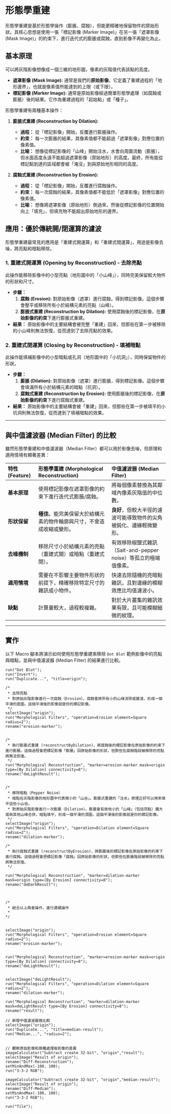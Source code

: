 # 形態學重建

形態學重建是基於形態學操作（膨脹、腐蝕），但能更精確地保留物件的原始形狀。其核心思想是使用一張「標記影像 (Marker Image)」在另一張「遮罩影像 (Mask Image)」的約束下，進行迭代式的膨脹或腐蝕，直到影像不再變化為止。

## 基本原理

可以將灰階影像想像成一個三維的地形圖，像素的灰階值代表該點的高度。

-   **遮罩影像 (Mask Image):** 通常是我們的**原始影像**。它定義了重建過程的「地形邊界」，也就是像素值所能達到的上限（或下限）。
-   **標記影像 (Marker Image):** 通常是原始影像經過簡單形態學處理（如腐蝕或膨脹）後的結果。它作為重建過程的「起始點」或「種子」。

形態學重建有兩種基本操作：

1.  **膨脹式重建 (Reconstruction by Dilation):**
    -   **過程：** 從「標記影像」開始，反覆進行膨脹操作。
    -   **約束：** 每一次膨脹的結果，其像素值都不能超過「遮罩影像」對應位置的像素值。
    -   **比喻：** 想像從標記影像的「山峰」開始注水，水會向周圍流動（膨脹），但水面高度永遠不能超過遮罩影像（原始地形）的高度。最終，所有能從標記點到達的區域都會被「淹沒」到與原始地形相同的高度。

2.  **腐蝕式重建 (Reconstruction by Erosion):**
    -   **過程：** 從「標記影像」開始，反覆進行腐蝕操作。
    -   **約束：** 每一次腐蝕的結果，其像素值都不能低於「遮罩影像」對應位置的像素值。
    -   **比喻：** 想像將遮罩影像（原始地形）倒過來，然後從標記影像的位置開始向上「填充」，但填充物不能超出原始地形的邊界。

## 應用：優於傳統開/閉運算的濾波

形態學重建最常見的應用是「重建式開運算」和「重建式閉運算」，用途是影像去噪，將亮點和暗點移除。

### 1. 重建式開運算 (Opening by Reconstruction) - 去除亮點

此操作能移除影像中的小型亮點（地形圖中的「小山峰」），同時完美保留較大物件的形狀和尺寸。

-   **步驟：**
    1.  **腐蝕 (Erosion):** 對原始影像（遮罩）進行腐蝕，得到標記影像。這個步驟會壓平或移除所有小於結構元素的亮點（山峰）。
    2.  **膨脹式重建 (Reconstruction by Dilation):** 使用腐蝕後的標記影像，在**原始影像的約束**下進行膨脹式重建。
-   **結果：** 原始影像中的主要結構會被完整「重建」回來，但那些在第一步被移除的小山峰則無法恢復，從而達到了去除亮點的效果。

### 2. 重建式閉運算 (Closing by Reconstruction) - 填補暗點

此操作能填補影像中的小型暗點或孔洞（地形圖中的「小坑洞」），同時保留物件的形狀。

-   **步驟：**
    1.  **膨脹 (Dilation):** 對原始影像（遮罩）進行膨脹，得到標記影像。這個步驟會填滿所有小於結構元素的暗點（坑洞）。
    2.  **腐蝕式重建 (Reconstruction by Erosion):** 使用膨脹後的標記影像，在**原始影像的約束**下進行腐蝕式重建。
-   **結果：** 原始影像中的主要結構會被「重建」回來，但那些在第一步被填平的小坑洞則無法恢復，從而達到了填補暗點的效果。

---
## 與中值濾波器 (Median Filter) 的比較

雖然形態學重建和中值濾波器（Median Filter）都可以用於影像去噪，但原理和適用情境有顯著差異：

| 特性 (Feature) | 形態學重建 (Morphological Reconstruction) | 中值濾波器 (Median Filter) |
|:---|:---|:---|
| **基本原理** | 使用標記影像在遮罩影像的約束下進行迭代式膨脹/腐蝕。 | 將每個像素替換為其鄰域內像素灰階值的中位數。 |
| **形狀保留** | **極佳**。能完美保留大於結構元素的物件輪廓與尺寸，不會造成收縮或變形。 | **良好**，但較大半徑的濾波可能導致物件的尖角被鈍化、邊緣輕微變形。 |
| **去噪機制** | 移除尺寸小於結構元素的亮點（重建式開）或暗點（重建式閉）。 | 有效移除椒鹽式雜訊（Salt-and-pepper noise）等孤立的極端值像素。 |
| **適用情境** | 需要在不影響主要物件形狀的前提下，精確移除特定尺寸的雜訊或小物件。 | 快速去除隨機的亮暗點雜訊，且對邊緣的模糊效應比均值濾波小。 |
| **缺點** | 計算量較大，過程較複雜。 | 對於大片叢集的雜訊效果有限，且可能模糊細微的紋理。 |

---
## 實作
以下 Macro 腳本將演示如何使用形態學重建來移除 `Dot Blot` 範例影像中的亮點與暗點，並與中值濾波器 (Median Filter) 的結果進行比較。



```ijm
run("Dot Blot");
run("Invert");
run("Duplicate...", "title=origin");

/* 
 * 去除亮點
 * 對原始灰階影像進行一次腐蝕（Erosion）。腐蝕會將所有小的山峰消除或變淺，形成一個平滑的底圖。這個平滑後的影像就是你的標記影像。
 */
selectImage("origin");
run("Morphological Filters", "operation=Erosion element=Square radius=2");
rename("erosion-marker");


/*
 * 執行膨脹式重建 (reconstructByDilation)，將腐蝕後的標記影像在原始影像的約束下進行膨脹。這個過程會把標記影像「膨脹」回原始影像的形狀，但那些在腐蝕階段被移除的亮點將無法恢復。
 */
run("Morphological Reconstruction", "marker=erosion-marker mask=origin type=[By Dilation] connectivity=8");
rename("deLightResult");


/*
 * 移除暗點（Pepper Noise）
 * 暗點在灰階影像的地形圖中代表微小的「山谷」。膨脹式重建的「注水」原理正好可以用來填平這些小山谷。
 * 對原始灰階影像進行一次膨脹（Dilation）。膨脹會有效地小的「山峰」（包括亮點）擴大或與其他山峰合併，暗點填平，形成一個平滑的頂圖。這個平滑後的影像就是你的標記影像。
 */
selectImage("origin");
run("Morphological Filters", "operation=Dilation element=Square radius=2");
rename("dilation-marker");

/*
 * 執行腐蝕式重建 (reconstructByErosion)，將膨脹後的標記影像在原始影像的約束下進行腐蝕。這個過程會把標記影像「腐蝕」回原始影像的形狀，但那些在膨脹階段被移除的亮點將無法恢復。
 */

run("Morphological Reconstruction", "marker=dilation-marker mask=origin type=[By Erosion] connectivity=8");
rename("deDarkResult");



/*
 * 結合以上兩者操作，進行連續操作
 * 
*/
 

selectImage("origin");
run("Morphological Filters", "operation=Erosion element=Square radius=2");
rename("erosion-marker");


run("Morphological Reconstruction", "marker=erosion-marker mask=origin type=[By Dilation] connectivity=8");
rename("deLightResult");


selectImage("deLightResult");
run("Morphological Filters", "operation=Dilation element=Square radius=2");
rename("dilation-marker");

run("Morphological Reconstruction", "marker=dilation-marker mask=deLightResult type=[By Erosion] connectivity=8");
rename("result");

// 新增中值濾波器做比較
selectImage("origin");
run("Duplicate...", "title=median-result");
run("Median...", "radius=2");


// 觀察原始影像和兩種處理後影像的差異
imageCalculator("Subtract create 32-bit", "origin","result");
selectImage("Result of origin");
rename("Diff-Reconstruction");
setMinAndMax(-100, 100);
run("3-3-2 RGB");

imageCalculator("Subtract create 32-bit", "origin","median-result");
selectImage("Result of origin");
rename("Diff-Median");
setMinAndMax(-100, 100);
run("3-3-2 RGB");

run("Tile");

```